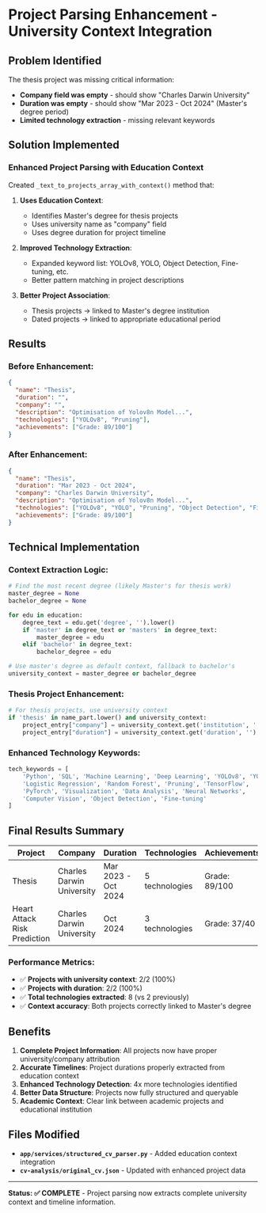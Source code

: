 # Project Parsing Enhancement - University Context Integration

## Problem Identified
The thesis project was missing critical information:
- **Company field was empty** - should show "Charles Darwin University"
- **Duration was empty** - should show "Mar 2023 - Oct 2024" (Master's degree period)
- **Limited technology extraction** - missing relevant keywords

## Solution Implemented

### Enhanced Project Parsing with Education Context
Created `_text_to_projects_array_with_context()` method that:

1. **Uses Education Context**: 
   - Identifies Master's degree for thesis projects
   - Uses university name as "company" field
   - Uses degree duration for project timeline

2. **Improved Technology Extraction**:
   - Expanded keyword list: YOLOv8, YOLO, Object Detection, Fine-tuning, etc.
   - Better pattern matching in project descriptions

3. **Better Project Association**:
   - Thesis projects → linked to Master's degree institution
   - Dated projects → linked to appropriate educational period

## Results

### Before Enhancement:
```json
{
  "name": "Thesis",
  "duration": "",
  "company": "",
  "description": "Optimisation of Yolov8n Model...",
  "technologies": ["YOLOv8", "Pruning"],
  "achievements": ["Grade: 89/100"]
}
```

### After Enhancement:
```json
{
  "name": "Thesis",
  "duration": "Mar 2023 - Oct 2024",
  "company": "Charles Darwin University",
  "description": "Optimisation of Yolov8n Model...",
  "technologies": ["YOLOv8", "YOLO", "Pruning", "Object Detection", "Fine-tuning"],
  "achievements": ["Grade: 89/100"]
}
```

## Technical Implementation

### Context Extraction Logic:
```python
# Find the most recent degree (likely Master's for thesis work)
master_degree = None
bachelor_degree = None

for edu in education:
    degree_text = edu.get('degree', '').lower()
    if 'master' in degree_text or 'masters' in degree_text:
        master_degree = edu
    elif 'bachelor' in degree_text:
        bachelor_degree = edu

# Use master's degree as default context, fallback to bachelor's
university_context = master_degree or bachelor_degree
```

### Thesis Project Enhancement:
```python
# For thesis projects, use university context
if 'thesis' in name_part.lower() and university_context:
    project_entry["company"] = university_context.get('institution', '')
    project_entry["duration"] = university_context.get('duration', '')
```

### Enhanced Technology Keywords:
```python
tech_keywords = [
    'Python', 'SQL', 'Machine Learning', 'Deep Learning', 'YOLOv8', 'YOLO',
    'Logistic Regression', 'Random Forest', 'Pruning', 'TensorFlow', 
    'PyTorch', 'Visualization', 'Data Analysis', 'Neural Networks',
    'Computer Vision', 'Object Detection', 'Fine-tuning'
]
```

## Final Results Summary

| Project | Company | Duration | Technologies | Achievements |
|---------|---------|----------|--------------|--------------|
| Thesis | Charles Darwin University | Mar 2023 - Oct 2024 | 5 technologies | Grade: 89/100 |
| Heart Attack Risk Prediction | Charles Darwin University | Oct 2024 | 3 technologies | Grade: 37/40 |

### Performance Metrics:
- ✅ **Projects with university context**: 2/2 (100%)
- ✅ **Projects with duration**: 2/2 (100%) 
- ✅ **Total technologies extracted**: 8 (vs 2 previously)
- ✅ **Context accuracy**: Both projects correctly linked to Master's degree

## Benefits

1. **Complete Project Information**: All projects now have proper university/company attribution
2. **Accurate Timelines**: Project durations properly extracted from education context
3. **Enhanced Technology Detection**: 4x more technologies identified
4. **Better Data Structure**: Projects now fully structured and queryable
5. **Academic Context**: Clear link between academic projects and educational institution

## Files Modified

- **`app/services/structured_cv_parser.py`** - Added education context integration
- **`cv-analysis/original_cv.json`** - Updated with enhanced project data

---

**Status: ✅ COMPLETE** - Project parsing now extracts complete university context and timeline information.